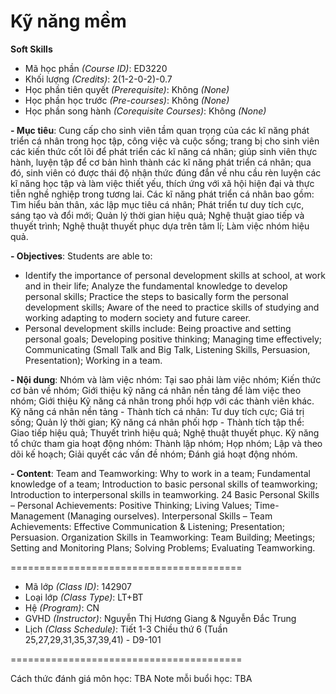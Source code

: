 # Kỹ năng mềm
<b>Soft Skills</b>

- Mã học phần <i>(Course ID)</i>: ED3220
- Khối lượng <i>(Credits)</i>: 2(1-2-0-2)-0.7
- Học phần tiên quyết <i>(Prerequisite)</i>: Không <i>(None)</i>
- Học phần học trước <i>(Pre-courses)</i>: Không <i>(None)</i>
- Học phần song hành <i>(Corequisite Courses)</i>: Không <i>(None)</i>

<b>
- Mục tiêu</b>: Cung cấp cho sinh viên tầm quan trọng của các kĩ năng phát triển cá nhân trong học tập,
công việc và cuộc sống; trang bị cho sinh viên các kiến thức cốt lõi để phát triển các kĩ năng cá
nhân; giúp sinh viên thực hành, luyện tập để cơ bản hình thành các kĩ năng phát triển cá nhân; qua
đó, sinh viên có được thái độ nhận thức đúng đắn về nhu cầu rèn luyện các kĩ năng học tập và làm
việc thiết yếu, thích ứng với xã hội hiện đại và thực tiễn nghề nghiệp trong tương lai.
Các kĩ năng phát triển cá nhân bao gồm: Tìm hiểu bản thân, xác lập mục tiêu cá nhân; Phát triển tư
duy tích cực, sáng tạo và đổi mới; Quản lý thời gian hiệu quả; Nghệ thuật giao tiếp và thuyết trình;
Nghệ thuật thuyết phục dựa trên tâm lí; Làm việc nhóm hiệu quả.

<b><font size=”2”>- Objectives</b>: Students are able to:
- Identify the importance of personal development skills at school, at work and in their life; Analyze the
fundamental knowledge to develop personal skills; Practice the steps to basically form the personal
development skills; Aware of the need to practice skills of studying and working adapting to modern society
and future career.
- Personal development skills include: Being proactive and setting personal goals; Developing positive
thinking; Managing time effectively; Communicating (Small Talk and Big Talk, Listening Skills, Persuasion,
Presentation); Working in a team.</font>


<b>
- Nội dung</b>: Nhóm và làm việc nhóm: Tại sao phải làm việc nhóm; Kiến thức cơ bản về nhóm; Giới
thiệu kỹ năng cá nhân nền tảng để làm việc theo nhóm; Giới thiệu Kỹ năng cá nhân trong phối hợp
với các thành viên khác.
Kỹ năng cá nhân nền tảng - Thành tích cá nhân: Tư duy tích cực; Giá trị sống; Quản lý thời gian;
Kỹ năng cá nhân phối hợp - Thành tích tập thể: Giao tiếp hiệu quả; Thuyết trình hiệu quả; Nghệ
thuật thuyết phục.
Kỹ năng tổ chức tham gia hoạt động nhóm: Thành lập nhóm; Họp nhóm; Lập và theo dõi kế hoạch;
Giải quyết các vấn đề nhóm; Đánh giá hoạt động nhóm.

<b>- Content</b>: Team and Teamworking: Why to work in a team; Fundamental knowledge of a team; Introduction to basic personal
skills of teamworking; Introduction to interpersonal skills in teamworking.
24
Basic Personal Skills – Personal Achievements: Positive Thinking; Living Values; Time-Management (Managing
ourselves).
Interpersonal Skills – Team Achievements: Effective Communication & Listening; Presentation; Persuasion.
Organization Skills in Teamworking: Team Building; Meetings; Setting and Monitoring Plans; Solving Problems;
Evaluating Teamworking.


========================================
- Mã lớp <i>(Class ID)</i>: 142907
- Loại lớp <i>(Class Type)</i></i>: LT+BT
- Hệ <i>(Program)</i></i>: CN
- GVHD <i>(Instructor)</i>: Nguyễn Thị Hương Giang & Nguyễn Đắc Trung
- Lịch <i>(Class Schedule)</i>: Tiết 1-3 Chiều thứ 6 (Tuần 25,27,29,31,35,37,39,41) - D9-101

========================================

Cách thức đánh giá môn học: TBA
Note mỗi buổi học: TBA
